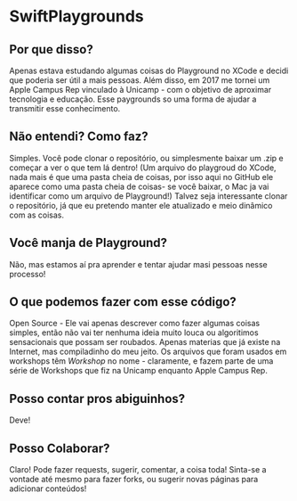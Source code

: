 # SwiftPlaygrounds

## Por que disso?
Apenas estava estudando algumas coisas do Playground no XCode e decidi que poderia ser útil a mais pessoas.
Além disso, em 2017 me tornei um Apple Campus Rep vinculado à Unicamp - com o objetivo de aproximar tecnologia e educação. Esse paygrounds so uma forma de ajudar a transmitir esse conhecimento.

## Não entendi? Como faz?
Simples.
Você pode clonar o repositório, ou simplesmente baixar um .zip e começar a ver o que tem lá dentro!
(Um arquivo do playgroud do XCode, nada mais é que uma pasta cheia de coisas, por isso aqui no GitHub ele aparece como uma pasta cheia de coisas- se você baixar, o Mac ja vai identificar como um arquivo de Playground!)
Talvez seja interessante clonar o repositório, já que eu pretendo manter ele atualizado e meio dinâmico com as coisas.

## Você manja de Playground?
Não, mas estamos aí pra aprender e tentar ajudar masi pessoas nesse processo!

## O que podemos fazer com esse código?
Open Source - Ele vai apenas descrever como fazer algumas coisas simples, então não vai ter nenhuma ideia muito louca ou algoritimos sensacionais que possam ser roubados. Apenas materias que já existe na Internet, mas compiladinho do meu jeito.
Os arquivos que foram usados em workshops têm *Workshop* no nome - claramente, e fazem parte de uma série de Workshops que fiz na Unicamp enquanto Apple Campus Rep.

## Posso contar pros abiguinhos?
Deve!

## Posso Colaborar?
Claro!
Pode fazer requests, sugerir, comentar, a coisa toda!
Sinta-se a vontade até mesmo para fazer forks, ou sugerir novas páginas para adicionar conteúdos!

